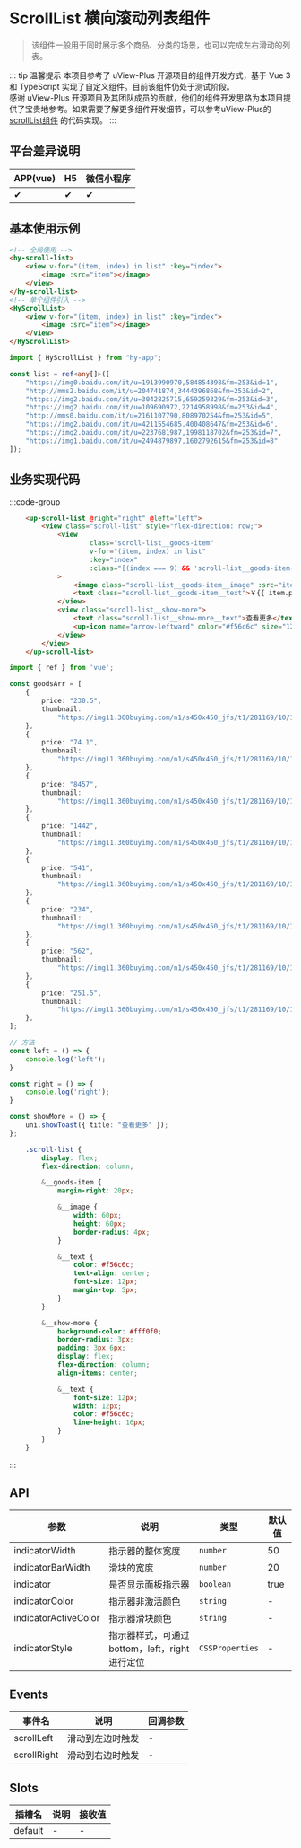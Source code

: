 # ScrollList 横向滚动列表组件
> 该组件一般用于同时展示多个商品、分类的场景，也可以完成左右滑动的列表。

::: tip 温馨提示
本项目参考了 uView-Plus 开源项目的组件开发方式，基于 Vue 3 和 TypeScript 实现了自定义组件。目前该组件仍处于测试阶段。<br>
感谢 uView-Plus 开源项目及其团队成员的贡献，他们的组件开发思路为本项目提供了宝贵地参考。如果需要了解更多组件开发细节，可以参考uView-Plus的 [scrollList组件](https://uiadmin.net/uview-plus/components/scroll.html) 的代码实现。
:::

## 平台差异说明

| APP(vue) | H5 | 微信小程序 |
|-----|----|-------|
| ✔   | ✔  | ✔     |

## 基本使用示例

```html
<!-- 全局使用 -->
<hy-scroll-list>
    <view v-for="(item, index) in list" :key="index">
        <image :src="item"></image>
    </view>
</hy-scroll-list>
<!-- 单个组件引入 -->
<HyScrollList>
    <view v-for="(item, index) in list" :key="index">
        <image :src="item"></image>
    </view>
</HyScrollList>
```
```ts
import { HyScrollList } from "hy-app";

const list = ref<any[]>([
    "https://img0.baidu.com/it/u=1913990970,584854398&fm=253&id=1",
    "http://mms2.baidu.com/it/u=204741874,3444396868&fm=253&id=2",
    "https://img2.baidu.com/it/u=3042825715,659259329&fm=253&id=3",
    "https://img2.baidu.com/it/u=109690972,2214958998&fm=253&id=4",
    "http://mms0.baidu.com/it/u=2161107790,808970254&fm=253&id=5",
    "https://img2.baidu.com/it/u=4211554685,400408647&fm=253&id=6",
    "https://img2.baidu.com/it/u=2237681987,1998118702&fm=253&id=7",
    "https://img1.baidu.com/it/u=2494879897,1602792615&fm=253&id=8"
]);
```

## 业务实现代码

:::code-group
```html [vue]
    <up-scroll-list @right="right" @left="left">
        <view class="scroll-list" style="flex-direction: row;">
            <view
                    class="scroll-list__goods-item"
                    v-for="(item, index) in list"
                    :key="index"
                    :class="[(index === 9) && 'scroll-list__goods-item--no-margin-right']"
            >
                <image class="scroll-list__goods-item__image" :src="item.thumb"></image>
                <text class="scroll-list__goods-item__text">￥{{ item.price }}</text>
            </view>
            <view class="scroll-list__show-more">
                <text class="scroll-list__show-more__text">查看更多</text>
                <up-icon name="arrow-leftward" color="#f56c6c" size="12"></up-icon>
            </view>
        </view>
    </up-scroll-list>
```

```ts [index.ts]
import { ref } from 'vue';

const goodsArr = [
    {
        price: "230.5",
        thumbnail:
            "https://img11.360buyimg.com/n1/s450x450_jfs/t1/281169/10/14028/31748/67ecf51dF384c5bd6/1ec0c214ea7a914e.png",
    },
    {
        price: "74.1",
        thumbnail:
            "https://img11.360buyimg.com/n1/s450x450_jfs/t1/281169/10/14028/31748/67ecf51dF384c5bd6/1ec0c214ea7a914e.png",
    },
    {
        price: "8457",
        thumbnail:
            "https://img11.360buyimg.com/n1/s450x450_jfs/t1/281169/10/14028/31748/67ecf51dF384c5bd6/1ec0c214ea7a914e.png",
    },
    {
        price: "1442",
        thumbnail:
            "https://img11.360buyimg.com/n1/s450x450_jfs/t1/281169/10/14028/31748/67ecf51dF384c5bd6/1ec0c214ea7a914e.png",
    },
    {
        price: "541",
        thumbnail:
            "https://img11.360buyimg.com/n1/s450x450_jfs/t1/281169/10/14028/31748/67ecf51dF384c5bd6/1ec0c214ea7a914e.png",
    },
    {
        price: "234",
        thumbnail:
            "https://img11.360buyimg.com/n1/s450x450_jfs/t1/281169/10/14028/31748/67ecf51dF384c5bd6/1ec0c214ea7a914e.png",
    },
    {
        price: "562",
        thumbnail:
            "https://img11.360buyimg.com/n1/s450x450_jfs/t1/281169/10/14028/31748/67ecf51dF384c5bd6/1ec0c214ea7a914e.png",
    },
    {
        price: "251.5",
        thumbnail:
            "https://img11.360buyimg.com/n1/s450x450_jfs/t1/281169/10/14028/31748/67ecf51dF384c5bd6/1ec0c214ea7a914e.png",
    },
];

// 方法  
const left = () => {
    console.log('left');
}

const right = () => {
    console.log('right');
}

const showMore = () => {
    uni.showToast({ title: "查看更多" });
};
```

```scss [index.scss]
    .scroll-list {
        display: flex;
        flex-direction: column;

        &__goods-item {
            margin-right: 20px;

            &__image {
                width: 60px;
                height: 60px;
                border-radius: 4px;
            }

            &__text {
                color: #f56c6c;
                text-align: center;
                font-size: 12px;
                margin-top: 5px;
            }
        }

        &__show-more {
            background-color: #fff0f0;
            border-radius: 3px;
            padding: 3px 6px;
            display: flex;
            flex-direction: column;
            align-items: center;

            &__text {
                font-size: 12px;
                width: 12px;
                color: #f56c6c;
                line-height: 16px;
            }
        }
    }
```
:::

## API

| 参数                   | 说明                             | 类型              | 默认值  |
|----------------------|--------------------------------|-----------------|------|
| indicatorWidth       | 指示器的整体宽度                       | `number`        | 50   |
| indicatorBarWidth    | 滑块的宽度                          | `number`        | 20   |
| indicator            | 是否显示面板指示器                      | `boolean`       | true |
| indicatorColor       | 指示器非激活颜色                       | `string`        | -    |
| indicatorActiveColor | 指示器滑块颜色                        | `string`        | -    |
| indicatorStyle       | 指示器样式，可通过bottom，left，right进行定位 | `CSSProperties` | -    |

## Events

| 事件名         | 说明       | 回调参数 |
|-------------|----------|------|
| scrollLeft  | 滑动到左边时触发 | -    |
| scrollRight | 滑动到右边时触发 | -    |

## Slots

| 插槽名     | 说明 | 接收值 |
|---------|----|-----|
| default | -  | -   |

<demo-model url="pages/components/scrollList/scrollList"></demo-model>